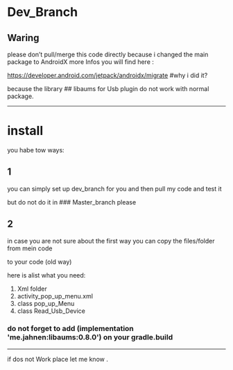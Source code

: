 # Dev_Branch

## Waring
please don’t pull/merge this code directly because i changed the main package to AndroidX 
 more Infos you will find here  :

https://developer.android.com/jetpack/androidx/migrate 
#why i did it?

because the library  ## libaums for Usb plugin do not work with normal package.

---

# install
you habe tow ways:
## 1
you can simply set up dev_branch for you and then pull my code and test it

but do not do it in ### Master_branch please

## 2
in case you are not sure about the first way you can copy the files/folder from mein code 

to your code (old way)


here is alist what you need:

1. Xml folder
2. activity_pop_up_menu.xml
3. class pop_up_Menu
4. class Read_Usb_Device

### do not forget to add (implementation 'me.jahnen:libaums:0.8.0') on your gradle.build 



---


 if dos not Work place let me know .

